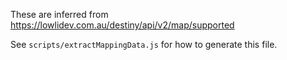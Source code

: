 These are inferred from https://lowlidev.com.au/destiny/api/v2/map/supported

See `scripts/extractMappingData.js` for how to generate this file.
